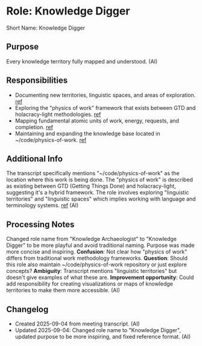 # Role: Knowledge Digger

Short Name: Knowledge Digger

## Purpose

Every knowledge territory fully mapped and understood. (AI)

## Responsibilities

- Documenting new territories, linguistic spaces, and areas of exploration. [ref](meetings/2025-09-03-initial-setup.md:37-40)
- Exploring the "physics of work" framework that exists between GTD and holacracy-light methodologies. [ref](meetings/2025-09-03-initial-setup.md:37-40)
- Mapping fundamental atomic units of work, energy, requests, and completion. [ref](meetings/2025-09-03-initial-setup.md:44-47)
- Maintaining and expanding the knowledge base located in ~/code/physics-of-work. [ref](meetings/2025-09-03-initial-setup.md:37-40)

## Additional Info

The transcript specifically mentions "~/code/physics-of-work" as the location where this work is being done. The "physics of work" is described as existing between GTD (Getting Things Done) and holacracy-light, suggesting it's a hybrid framework. The role involves exploring "linguistic territories" and "linguistic spaces" which implies working with language and terminology systems. [ref](meetings/2025-09-03-initial-setup.md:37-40) (AI)

## Processing Notes

Changed role name from "Knowledge Archaeologist" to "Knowledge Digger" to be more playful and avoid traditional naming. Purpose was made more concise and inspiring. **Confusion**: Not clear how "physics of work" differs from traditional work methodology frameworks. **Question**: Should this role also maintain ~/code/physics-of-work repository or just explore concepts? **Ambiguity**: Transcript mentions "linguistic territories" but doesn't give examples of what these are. **Improvement opportunity**: Could add responsibility for creating visualizations or maps of knowledge territories to make them more accessible. (AI)

## Changelog

- Created 2025-09-04 from meeting transcript. (AI)
- Updated 2025-09-04: Changed role name to "Knowledge Digger", updated purpose to be more inspiring, and fixed reference format. (AI)